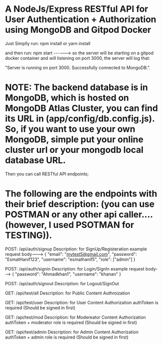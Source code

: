 # A NodeJs/Express RESTful API for User Authentication + Authorization using MongoDB and Gitpod Docker
Just Simplly run:
npm install
or 
yarn install

and  then run:
npm start
------> so the server will be starting on a gitpod docker container and will listening on port 3000, the server will log that:

"Server is running on port 3000.
Successfully connected to MongoDB.".

# NOTE: The backend database is in MongoDB, which is hosted on MongoDB Atlas Cluster, you can find its URL in (app/config/db.config.js). So, if you want to use your own MongoDB, simple put your online cluster url or your mongodb local database URL.


Then you can call RESTful API endpoints; 


# The following are the endpoints with their brief description: (you can use POSTMAN or any other api caller....(however, I used PSOTMAN for TESTING)).


POST:   /api/auth/signup 
Description:   for SignUp/Registeration      example request body---> {
		"email": "mytest5@gmail.com",
		"password": "EsmatHanif123",
		"username": "esmathanif5",
		"role": ["admin"]
	}

POST:   /api/auth/signin
Description:   for Login/SignIn
	example request body---> {
		"password": "Ahmadkhan1",
		"username": "khanan"
	}

POST:   /api/auth/signout
Description:   for Logout/SignOut

GET:   /api/test/all
Description:   for Public Content Authroization  


GET:   /api/test/user
Description:   for User Content Authorization
	authToken is required (Should be signed in first)

GET:   /api/test/mod
Description:   for Modereator Content Authorization
	authToken + moderator role is required (Should be signed in first)

GET:   /api/test/admin
Description:   for Admin Content Authorization
	authToken + admin role is required (Should be signed in first)

